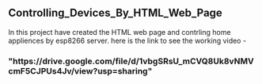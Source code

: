 <h2>Controlling_Devices_By_HTML_Web_Page</h2>
In this project  have created the HTML web page and contrling home appliences by esp8266 server.
here is the link to see the working video - 
 <h3>"https://drive.google.com/file/d/1vbgSRsU_mCVQ8Uk8vNMVcmF5CJPUs4Jv/view?usp=sharing"</h3> 

